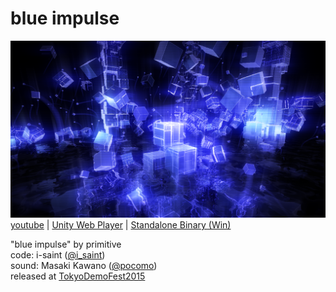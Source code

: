 blue impulse
===============
![image](doc/ss1.png)  
[youtube](https://www.youtube.com/watch?v=upZZVJW7K64) | [Unity Web Player](http://primitive-games.jp/Unity/blue_impulse/)  | [Standalone Binary (Win)](https://raw.githubusercontent.com/i-saint/BlueImpulse/master/doc/BlueImpulse.zip)  
  
"blue impulse" by primitive  
code: i-saint ([@i_saint](https://twitter.com/i_saint))  
sound: Masaki Kawano ([@pocomo](https://twitter.com/pocomo))  
released at [TokyoDemoFest2015](http://tokyodemofest.jp/)  
